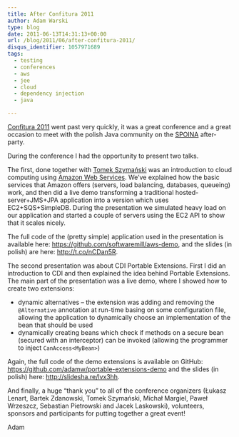 ```yaml
---
title: After Confitura 2011
author: Adam Warski
type: blog
date: 2011-06-13T14:31:13+00:00
url: /blog/2011/06/after-confitura-2011/
disqus_identifier: 1057971689
tags:
  - testing
  - conferences
  - aws
  - jee
  - cloud
  - dependency injection
  - java

---
```

[Confitura 2011][1] went past very quickly, it was a great conference and a great occasion to meet with the polish Java community on the [SPOINA][2] after-party.

During the conference I had the opportunity to present two talks.

The first, done together with [Tomek Szymański][3] was an introduction to cloud computing using [Amazon Web Services][4]. We&#8217;ve explained how the basic services that Amazon offers (servers, load balancing, databases, queueing) work, and then did a live demo transforming a traditional hosted-server+JMS+JPA application into a version which uses EC2+SQS+SimpleDB. During the presentation we simulated heavy load on our application and started a couple of servers using the EC2 API to show that it scales nicely.

The full code of the (pretty simple) application used in the presentation is available here: <https://github.com/softwaremill/aws-demo>, and the slides (in polish) are here: <http://t.co/nCDan5R>.

The second presentation was about CDI Portable Extensions. First I did an introduction to CDI and then explained the idea behind Portable Extensions. The main part of the presentation was a live demo, where I showed how to create two extensions:

  * dynamic alternatives &#8211; the extension was adding and removing the `@Alternative` annotation at run-time basing on some configuration file, allowing the application to dynamically choose an implementation of the bean that should be used
  * dynamically creating beans which check if methods on a secure bean (secured with an interceptor) can be invoked (allowing the programmer to inject `CanAccess<MyBean>`)

Again, the full code of the demo extensions is available on GitHub: <https://github.com/adamw/portable-extensions-demo> and the slides (in polish) here: <http://slidesha.re/lvx3hh>.

And finally, a huge &#8220;thank you&#8221; to all of the conference organizers (Łukasz Lenart, Bartek Zdanowski, Tomek Szymański, Michał Margiel, Paweł Wrzeszcz, Sebastian Pietrowski and Jacek Laskowski), volunteers, sponsors and participants for putting together a great event!

Adam

 [1]: http://confitura.pl
 [2]: https://picasaweb.google.com/Confiturapl/Spoina
 [3]: http://twitter.com/#!/szimano
 [4]: http://aws.amazon.com
